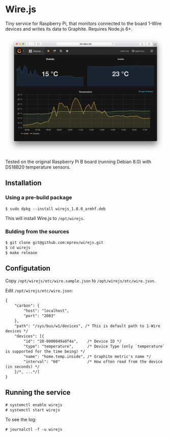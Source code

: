 # Wire.js

Tiny service for Raspberry Pi, that monitors connected to the board 1-Wire devices and writes its data to Graphite. Requires Node.js 6+.

![Grafana](grafana.png)

Tested on the original Raspberry Pi B board (running Debian 8.0) with DS18B20 temperature sensors.

## Installation

### Using a pre-build package

```
$ sudo dpkg --install wirejs_1.0.0_armhf.deb
```

This will install Wire.js to `/opt/wirejs`.

### Bulding from the sources

```
$ git clone git@github.com:eprev/wirejs.git
$ cd wirejs
$ make release
```

## Configutation

Copy `/opt/wirejs/etc/wire.sample.json` to `/opt/wirejs/etc/wire.json`.

Edit `/opt/wirejs/etc/wire.json`:

```
{
    "carbon": {
        "host": "localhost",
        "port": "2003"
    },
    "path": "/sys/bus/w1/devices", /* This is default path to 1-Wire devices */
    "devices": [{
        "id": "28-0000049a0f4a",    /* Device ID */
        "type": "temperature",      /* Device Type (only `temperature` is supported for the time being) */
        "name": "home.temp.inside", /* Graphite metric's name */
        "interval": "60"            /* How often read from the device (in seconds) */
    }/*, ...*/]
}
```

## Running the service

```
# systemctl enable wirejs
# systemctl start wirejs
```

To see the log:

```
# journalctl -f -u wirejs
```